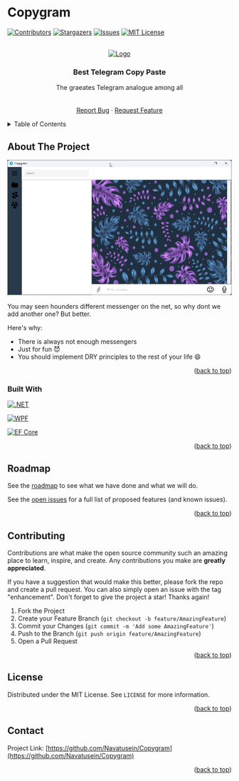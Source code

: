 # Copygram
<div id="top"></div>

[![Contributors][contributors-shield]][contributors-url]
[![Stargazers][stars-shield]][stars-url]
[![Issues][issues-shield]][issues-url]
[![MIT License][license-shield]][license-url]



<!-- PROJECT LOGO -->
<br />
<div align="center">
  <a href="https://github.com/Navatusein/Copygram">
    <img src="https://encrypted-tbn0.gstatic.com/images?q=tbn:ANd9GcRsjAkjgYvrZq_c1-SdOqeZii_K3tDz50AS0Q&usqp=CAU" alt="Logo" width="500">
  </a>

  <h3 align="center">Best Telegram Copy Paste</h3>

  <p align="center">
    The graeates Telegram analogue among all
    <br />
    <br />
    <br />
    <a href="https://github.com/Navatusein/Copygram/issues">Report Bug</a>
    ·
    <a href="https://github.com/Navatusein/Copygram/issues">Request Feature</a>
  </p>
</div>



<!-- TABLE OF CONTENTS -->
<details>
  <summary>Table of Contents</summary>
  <ol>
    <li>
      <a href="#about-the-project">About The Project</a>
    </li>
    <li><a href="#roadmap">Roadmap</a></li>
    <li><a href="#contributing">Contributing</a></li>
    <li><a href="#license">License</a></li>
    <li><a href="#contact">Contact</a></li>
  </ol>
</details>



<!-- ABOUT THE PROJECT -->
## About The Project

[![Product Name Screen Shot][product-screenshot]](https://i.imgur.com/WFQ2PVf.png)

You may seen hounders different messenger on the net, so why dont we add another one? But better. 

Here's why:
* There is always not enough messengers
* Just for fun 😈
* You should implement DRY principles to the rest of your life :smile:

<p align="right">(<a href="#top">back to top</a>)</p>



### Built With

[![.NET][.NET]][.NET-url]

[![WPF][WPF]][WPF-url]

[![EF Core][EF-Core]][EF-Core-url]

<p align="right">(<a href="#top">back to top</a>)</p>


<!-- ROADMAP -->
## Roadmap

See the [roadmap](https://github.com/users/Navatusein/projects/1) to see what we have done and what we will do.

See the [open issues](https://github.com/Navatusein/TelegramAnalog/issues) for a full list of proposed features (and known issues).

<p align="right">(<a href="#top">back to top</a>)</p>



<!-- CONTRIBUTING -->
## Contributing

Contributions are what make the open source community such an amazing place to learn, inspire, and create. Any contributions you make are **greatly appreciated**.

If you have a suggestion that would make this better, please fork the repo and create a pull request. You can also simply open an issue with the tag "enhancement".
Don't forget to give the project a star! Thanks again!

1. Fork the Project
2. Create your Feature Branch (`git checkout -b feature/AmazingFeature`)
3. Commit your Changes (`git commit -m 'Add some AmazingFeature'`)
4. Push to the Branch (`git push origin feature/AmazingFeature`)
5. Open a Pull Request

<p align="right">(<a href="#top">back to top</a>)</p>



<!-- LICENSE -->
## License

Distributed under the MIT License. See `LICENSE` for more information.

<p align="right">(<a href="#top">back to top</a>)</p>



<!-- CONTACT -->
## Contact

Project Link: [https://github.com/Navatusein/Copygram](https://github.com/Navatusein/Copygram)

<p align="right">(<a href="#top">back to top</a>)</p>

[contributors-shield]: https://img.shields.io/github/contributors/Navatusein/Copygram.svg?style=for-the-badge
[contributors-url]: https://github.com/Navatusein/Copygram/graphs/contributors

[stars-shield]: https://img.shields.io/github/stars/Navatusein/Copygram.svg?style=for-the-badge
[stars-url]: https://github.com/Navatusein/Copygram/stargazers

[issues-shield]: https://img.shields.io/github/issues/Navatusein/Copygram.svg?style=for-the-badge
[issues-url]: https://github.com/Navatusein/Copygram/issues

[license-shield]: https://img.shields.io/github/license/Navatusein/Copygram.svg?style=for-the-badge
[license-url]: https://github.com/Navatusein/Copygram/blob/Main/LICENSE

[product-screenshot]: screenshot.png

[.NET]: https://img.shields.io/badge/.NET-v6-brightgreen?style=for-the-badge
[.NET-url]: https://docs.microsoft.com/ru-ru/dotnet/core/whats-new/dotnet-6

[WPF]: https://img.shields.io/badge/WPF-v4.6-brightgreen?style=for-the-badge
[WPF-url]: https://docs.microsoft.com/ru-ru/dotnet/desktop/wpf/overview/?view=netdesktop-6.0

[EF-Core]: https://img.shields.io/badge/EF%20Core-v6.0.7-brightgreen?style=for-the-badge
[EF-Core-url]: https://docs.microsoft.com/ru-ru/ef/core/
